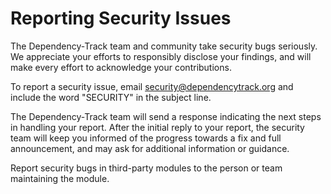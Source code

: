 # Reporting Security Issues

The Dependency-Track team and community take security bugs seriously. We appreciate your efforts to responsibly disclose your findings, and will make every effort to acknowledge your contributions.

To report a security issue, email [security@dependencytrack.org](mailto:security@dependencytrack.org) and include the word "SECURITY" in the subject line.

The Dependency-Track team will send a response indicating the next steps in handling your report. After the initial reply to your report, the security team will keep you informed of the progress towards a fix and full announcement, and may ask for additional information or guidance.

Report security bugs in third-party modules to the person or team maintaining the module.
